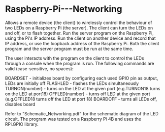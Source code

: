 # Raspberry-Pi---Networking
Allows a remote device (the client) to wirelessly control the behaviour of two LEDs on a Raspberry Pi (the server). The client can turn the LEDs on and off, or to flash together.
Run the server program on the Raspberry Pi, using the Pi's IP address. Run the client on another device and record that IP address, or use the loopback address of the Raspberry Pi. Both the client program and the server program must be run at the same time.

The user interacts with the program on the client to control the LEDs through a console when the program is run.
The following commands are valid (case-sensitive, no spaces):

BOARDSET - initializes board by configuring each used GPIO pin as output, LEDs are initially off
FLASHLED - flashes the LEDs simultaneously
TURNON(number) - turns on the LED at the given port (e.g.TURNON18 turns on the LED at port18)
OFFLED(number) - turns off LED at the given port (e.g.OFFLED18 turns off the LED at port 18)
BOARDOFF - turns all LEDs off, disables board

Refer to "Schematic_Networking.pdf" for the schematic diagram of the LED circuit. The program was tested on a Raspberry Pi 4B and uses the RPi.GPIO library.
